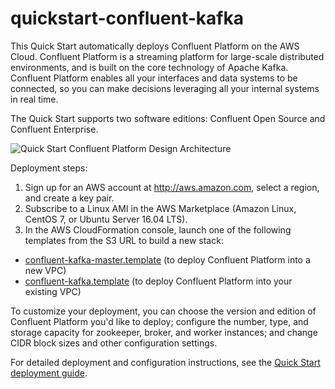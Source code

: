 # quickstart-confluent-kafka

This Quick Start automatically deploys Confluent Platform on the AWS Cloud. Confluent Platform is a streaming platform for large-scale distributed environments, and is built on the core technology of Apache Kafka. Confluent Platform enables all your interfaces and data systems to be connected, so you can make decisions leveraging all your internal systems in real time.

The Quick Start supports two software editions: Confluent Open Source and Confluent Enterprise.

![Quick Start Confluent Platform Design Architecture](https://d0.awsstatic.com/partner-network/QuickStart/datasheets/confluent-platform-on-aws-architecture.png)

Deployment steps:

1. Sign up for an AWS account at http://aws.amazon.com, select a region, and create a key pair.
2. Subscribe to a Linux AMI in the AWS Marketplace (Amazon Linux, CentOS 7, or Ubuntu Server 16.04 LTS).
3. In the AWS CloudFormation console, launch one of the following templates from the S3 URL to build a new stack:
  * [confluent-kafka-master.template](https://s3.amazonaws.com/aws-quickstart/quickstart-confluent-kafka/templates/confluent-kafka-master.template) (to deploy Confluent Platform into a new VPC)
  * [confluent-kafka.template](https://s3.amazonaws.com/aws-quickstart/quickstart-confluent-kafka/templates/confluent-kafka.template) (to deploy Confluent Platform into your existing VPC)

To customize your deployment, you can choose the version and edition of Confluent Platform you'd like to deploy; configure the number, type, and storage capacity for zookeeper, broker, and worker instances; and change CIDR block sizes and other configuration settings.

For detailed deployment and configuration instructions, see the [Quick Start deployment guide](https://s3.amazonaws.com/aws-quickstart/quickstart-confluent-kafka/doc/confluent-platform-on-the-aws-cloud.pdf).
